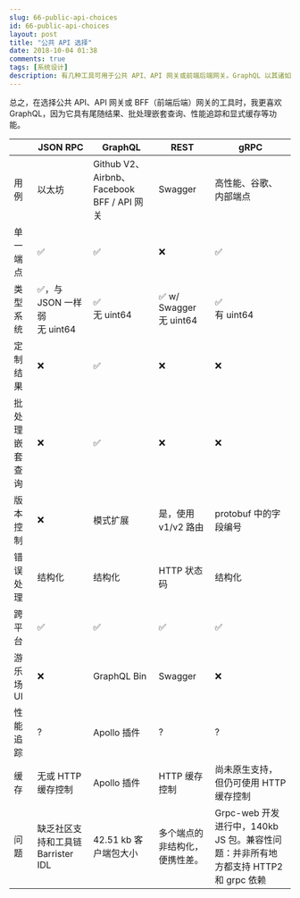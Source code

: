 ```yaml
---
slug: 66-public-api-choices
id: 66-public-api-choices
layout: post
title: "公共 API 选择"
date: 2018-10-04 01:38
comments: true
tags: [系统设计]
description: 有几种工具可用于公共 API、API 网关或前端后端网关。GraphQL 以其诸如尾随结果、批处理嵌套查询、性能追踪和显式缓存等功能而脱颖而出。
---
```


总之，在选择公共 API、API 网关或 BFF（前端后端）网关的工具时，我更喜欢 GraphQL，因为它具有尾随结果、批处理嵌套查询、性能追踪和显式缓存等功能。

||JSON RPC|GraphQL|REST|gRPC|
|--- |--- |--- |--- |--- |
|用例|以太坊|Github V2、Airbnb、Facebook BFF / API 网关|Swagger|高性能、谷歌、内部端点|
|单一端点|✅|✅|❌|✅|
|类型系统|✅，与 JSON 一样弱 <br/> 无 uint64|✅ <br/> 无 uint64|✅ w/ Swagger <br/> 无 uint64|✅  <br/>有 uint64|
|定制结果|❌|✅|❌|❌|
|批处理嵌套查询|❌|✅|❌|❌|
|版本控制|❌|模式扩展|是，使用 v1/v2 路由|protobuf 中的字段编号|
|错误处理|结构化|结构化|HTTP 状态码|结构化|
|跨平台|✅|✅|✅|✅|
|游乐场 UI|❌|GraphQL Bin|Swagger|❌|
|性能追踪|?|Apollo 插件|?|?|
|缓存|无或 HTTP 缓存控制|Apollo 插件|HTTP 缓存控制|尚未原生支持，但仍可使用 HTTP 缓存控制|
|问题|缺乏社区支持和工具链 Barrister IDL|42.51 kb 客户端包大小|多个端点的非结构化，便携性差。|Grpc-web 开发进行中，140kb JS 包。兼容性问题：并非所有地方都支持 HTTP2 和 grpc 依赖|